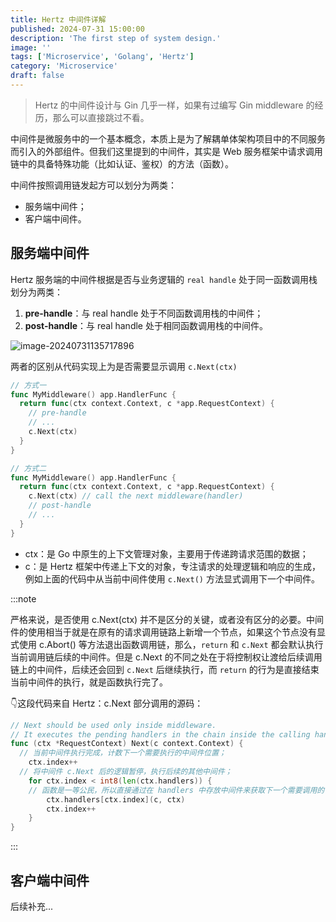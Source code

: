 ```yaml
---
title: Hertz 中间件详解
published: 2024-07-31 15:00:00
description: 'The first step of system design.'
image: ''
tags: ['Microservice', 'Golang', 'Hertz']
category: 'Microservice'
draft: false 
---
```


>   Hertz 的中间件设计与 Gin 几乎一样，如果有过编写 Gin middleware 的经历，那么可以直接跳过不看。

中间件是微服务中的一个基本概念，本质上是为了解耦单体架构项目中的不同服务而引入的外部组件。但我们这里提到的中间件，其实是 Web 服务框架中请求调用链中的具备特殊功能（比如认证、鉴权）的方法（函数）。

中间件按照调用链发起方可以划分为两类：

-   服务端中间件；
-   客户端中间件。

## 服务端中间件

Hertz 服务端的中间件根据是否与业务逻辑的 `real handle` 处于同一函数调用栈划分为两类：

1.   **pre-handle**：与 real handle 处于不同函数调用栈的中间件；
2.   **post-handle**：与 real handle 处于相同函数调用栈的中间件。

![image-20240731135717896](https://raw.githubusercontent.com/MasakiMu319/fuwari/main/src/assets/post-images/202407311426857.png)

两者的区别从代码实现上为是否需要显示调用 `c.Next(ctx)`

```go
// 方式一
func MyMiddleware() app.HandlerFunc {
  return func(ctx context.Context, c *app.RequestContext) {
    // pre-handle
    // ...
    c.Next(ctx)
  }
}

// 方式二
func MyMiddleware() app.HandlerFunc {
  return func(ctx context.Context, c *app.RequestContext) {
    c.Next(ctx) // call the next middleware(handler)
    // post-handle
    // ...
  }
}
```

-   ctx：是 Go 中原生的上下文管理对象，主要用于传递跨请求范围的数据；
-   c：是 Hertz 框架中传递上下文的对象，专注请求的处理逻辑和响应的生成，例如上面的代码中从当前中间件使用 `c.Next()` 方法显式调用下一个中间件。

:::note

严格来说，是否使用 c.Next(ctx) 并不是区分的关键，或者没有区分的必要。中间件的使用相当于就是在原有的请求调用链路上新增一个节点，如果这个节点没有显式使用 c.Abort() 等方法退出函数调用链，那么，`return` 和 `c.Next` 都会默认执行当前调用链后续的中间件。但是 c.Next 的不同之处在于将控制权让渡给后续调用链上的中间件，后续还会回到 `c.Next` 后继续执行，而 `return` 的行为是直接结束当前中间件的执行，就是函数执行完了。

👇这段代码来自 Hertz：c.Next 部分调用的源码：

```go
// Next should be used only inside middleware.
// It executes the pending handlers in the chain inside the calling handler.
func (ctx *RequestContext) Next(c context.Context) {
  // 当前中间件执行完成，计数下一个需要执行的中间件位置；
	ctx.index++
  // 将中间件 c.Next 后的逻辑暂停，执行后续的其他中间件；
	for ctx.index < int8(len(ctx.handlers)) {
    // 函数是一等公民，所以直接通过在 handlers 中存放中间件来获取下一个需要调用的中间件；
		ctx.handlers[ctx.index](c, ctx)
		ctx.index++
	}
}
```

:::

## 客户端中间件

后续补充...
